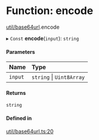 # Function: encode

[util/base64url](../modules/util_base64url.md).encode

▸ `Const` **encode**(`input`): `string`

#### Parameters

| Name | Type |
| :------ | :------ |
| `input` | `string` \| `Uint8Array` |

#### Returns

`string`

#### Defined in

[util/base64url.ts:20](https://github.com/panva/jose/blob/v3.19.0/src/util/base64url.ts#L20)
